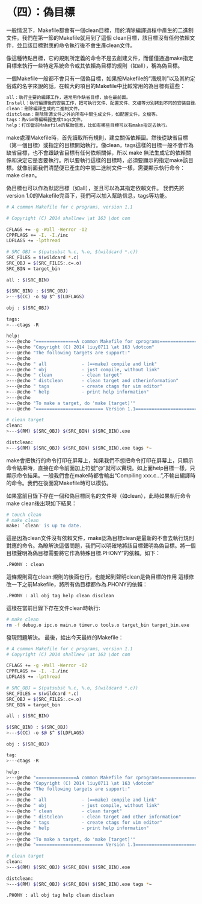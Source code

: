 # （四）：偽目標


一般情況下，Makefile都會有一個clean目標，用於清除編譯過程中產生的二進制文件。我們在第一節的Makefile就用到了這個 clean目標，該目標沒有任何依賴文件，並且該目標對應的命令執行後不會生產clean文件。

像這種特點目標，它的規則所定義的命令不是去創建文件，而僅僅通過make指定目標來執行一些特定系統命令或其依賴為目標的規則（如all），稱為偽目標。

一個Makefile一般都不會只有一個偽目標，如果按Makefile的“潛規則”以及其約定俗成的名字來說的話，在較大的項目的Makefile中比較常用的為目標有這些：

```sh
all：執行主要的編譯工作，通常用作缺省目標，放在最前面。
Install：執行編譯後的安裝工作，把可執行文件、配置文件、文檔等分別拷到不同的安裝目錄。
clean：刪除編譯生成的二進制文件。
distclean：刪除除源文件之外的所有中間生成文件，如配置文件，文檔等。
tags：為vim等編輯器生成tags文件。
help：打印當前Makefile的幫助信息，比如有哪些目標可以有make指定去執行。
```

make處理Makefile時，首先讀取所有規則，建立關係依賴圖。然後從缺省目標（第一個目標）或指定的目標開始執行。像clean，tags這樣的目標一般不會作為缺省目標，也不會跟缺省目標有任何依賴關係，所以 make 無法生成它的依賴關係和決定它是否要執行。所以要執行這樣的目標時，必須要顯示的指定make該目標。就像前面我們清楚便已產生的中間二進制文件一樣，需要顯示執行命令：make clean。

偽目標也可以作為默認目標（如all），並且可以為其指定依賴文件。
我們先將version 1.0的Makefile完善下，我們可以加入幫助信息，tags等功能。


```sh
# A common Makefile for c programs, version 1.1  
  
# Copyright (C) 2014 shallnew \at 163 \dot com  
   
CFLAGS += -g -Wall -Werror -O2  
CPPFLAGS += -I. -I./inc  
LDFLAGS += -lpthread  
   
# SRC_OBJ = $(patsubst %.c, %.o, $(wildcard *.c))  
SRC_FILES = $(wildcard *.c)  
SRC_OBJ = $(SRC_FILES:.c=.o)  
SRC_BIN = target_bin  
   
all : $(SRC_BIN)  
   
$(SRC_BIN) : $(SRC_OBJ)  
>---$(CC) -o $@ $^ $(LDFLAGS)  
   
obj : $(SRC_OBJ)  
   
tags:  
>---ctags -R  
   
help:  
>---@echo "===============A common Makefile for cprograms=============="  
>---@echo "Copyright (C) 2014 liuy0711 \at 163 \dotcom"  
>---@echo "The following targets are support:"  
>---@echo  
>---@echo " all             - (==make) compile and link"  
>---@echo " obj             - just compile, without link"  
>---@echo " clean           - clean target"  
>---@echo " distclean       - clean target and otherinformation"  
>---@echo " tags            - create ctags for vim editor"  
>---@echo " help            - print help information"  
>---@echo  
>---@echo "To make a target, do 'make [target]'"  
>---@echo "========================= Version 1.1======================="  
   
# clean target  
clean:  
>---$(RM) $(SRC_OBJ) $(SRC_BIN) $(SRC_BIN).exe  
   
distclean:  
>---$(RM) $(SRC_OBJ) $(SRC_BIN) $(SRC_BIN).exe tags *~  
```

make會把執行的命令打印在屏幕上，如果我們不想把命令打印在屏幕上，只顯示命令結果時，直接在命令前面加上符號“@”就可以實現。如上面help目標一樣，只顯示命令結果。一般我們會在make時都會輸出“Compiling xxx.c…”,不輸出編譯時的命令。我們在後面寫Makefile時可以模仿。

如果當前目錄下存在一個和偽目標同名的文件時（如clean），此時如果執行命令make clean後出現如下結果：


```sh
# touch clean  
# make clean  
make: `clean' is up to date.  
```

這是因為clean文件沒有依賴文件，make認為目標clean是最新的不會去執行規則對應的命令。為瞭解決這個問題，我們可以明確地將該目標聲明為偽目標。將一個目標聲明為偽目標需要將它作為特殊目標.PHONY”的依賴。如下：


```sh
.PHONY : clean  
```

這條規則寫在clean:規則的後面也行，也能起到聲明clean是偽目標的作用
這樣修改一下之前Makefile，將所有偽目標都作為.PHONY的依賴：


```sh
.PHONY : all obj tag help clean disclean 
```

這樣在當前目錄下存在文件clean時執行:

```sh
# make clean  
rm -f debug.o ipc.o main.o timer.o tools.o target_bin target_bin.exe  
```

發現問題解決。
最後，給出今天最終的Makefile：

```sh
# A common Makefile for c programs, version 1.1                                                                                                                                            
# Copyright (C) 2014 shallnew \at 163 \dot com  
   
CFLAGS += -g -Wall -Werror -O2  
CPPFLAGS += -I. -I./inc  
LDFLAGS += -lpthread  
   
# SRC_OBJ = $(patsubst %.c, %.o, $(wildcard *.c))  
SRC_FILES = $(wildcard *.c)  
SRC_OBJ = $(SRC_FILES:.c=.o)  
SRC_BIN = target_bin  
   
all : $(SRC_BIN)  
   
$(SRC_BIN) : $(SRC_OBJ)  
>---$(CC) -o $@ $^ $(LDFLAGS)  
   
obj : $(SRC_OBJ)  
   
tag:  
>---ctags -R  
   
help:  
>---@echo "===============A common Makefile for cprograms=============="  
>---@echo "Copyright (C) 2014 liuy0711 \at 163 \dotcom"  
>---@echo "The following targets are support:"  
>---@echo  
>---@echo " all             - (==make) compile and link"  
>---@echo " obj             - just compile, without link"  
>---@echo " clean           - clean target"  
>---@echo " distclean       - clean target and other information"  
>---@echo " tags            - create ctags for vim editor"  
>---@echo " help            - print help information"  
>---@echo  
>---@echo "To make a target, do 'make [target]'"  
>---@echo "========================= Version 1.1======================="  
   
# clean target  
clean:  
>---$(RM) $(SRC_OBJ) $(SRC_BIN) $(SRC_BIN).exe  
   
distclean:  
>---$(RM) $(SRC_OBJ) $(SRC_BIN) $(SRC_BIN).exe tags *~  
  
.PHONY : all obj tag help clean disclean  
```
